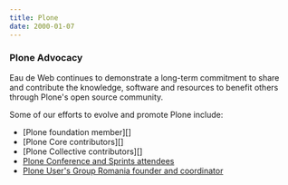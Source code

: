 ```yaml
---
title: Plone
date: 2000-01-07
---
```



### Plone Advocacy ###


Eau de Web continues to demonstrate a long-term commitment
to share and contribute the knowledge, software and resources
to benefit others through Plone's open source community.

Some of our efforts to evolve and promote Plone include:

* [Plone foundation member][]
* [Plone Core contributors][]
* [Plone Collective contributors][]
* [Plone Conference and Sprints attendees][ploneconf]
* [Plone User's Group Romania founder and coordinator][plone_ro]

[plone]: http://plone.org
[plone_foundation_member]: http://plone.org/foundation/members
[plone_core_contributors]: https://github.com/plone
[plone_collective_contributors]: https://github.com/collective
[ploneconf]: http://ploneconf.org
[plone_ro]: http://plone.ro
